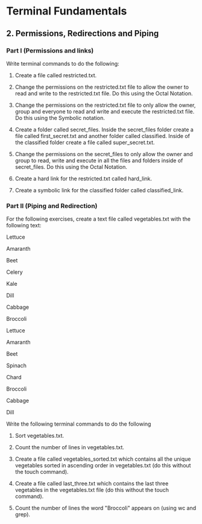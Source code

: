 # Terminal Fundamentals 

## 2. Permissions, Redirections and Piping

### Part I (Permissions and links)

Write terminal commands to do the following:

1. Create a file called restricted.txt.

2. Change the permissions on the restricted.txt file to allow the owner to read and write to the restricted.txt file. Do this using the Octal Notation.

3. Change the permissions on the restricted.txt file to only allow the owner, group and everyone to read and write and execute the restricted.txt file. Do this using the Symbolic notation.

4. Create a folder called secret_files. Inside the secret_files folder create a file called first_secret.txt and another folder called classified. Inside of the classified folder create a file called super_secret.txt.

5. Change the permissions on the secret_files to only allow the owner and group to read, write and execute in all the files and folders inside of secret_files. Do this using the Octal Notation.

6. Create a hard link for the restricted.txt called hard_link.

7. Create a symbolic link for the classified folder called classified_link.

### Part II (Piping and Redirection)

For the following exercises, create a text file called vegetables.txt with the following text:

Lettuce

Amaranth

Beet

Celery

Kale

Dill

Cabbage

Broccoli

Lettuce

Amaranth

Beet

Spinach

Chard

Broccoli

Cabbage

Dill

Write the following terminal commands to do the following

1. Sort vegetables.txt.

2. Count the number of lines in vegetables.txt.

3. Create a file called vegetables_sorted.txt which contains all the unique vegetables sorted in ascending order in vegetables.txt (do this without the touch command).

4. Create a file called last_three.txt which contains the last three vegetables in the vegetables.txt file (do this without the touch command).

5. Count the number of lines the word "Broccoli" appears on (using wc and grep).